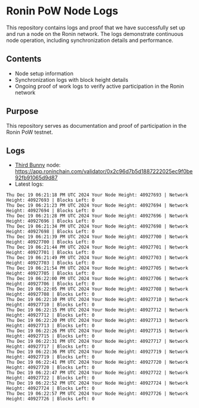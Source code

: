 # Ronin PoW Node Logs

This repository contains logs and proof that we have successfully set up and run a node on the Ronin network. The logs demonstrate continuous node operation, including synchronization details and performance.

## Contents

- Node setup information
- Synchronization logs with block height details
- Ongoing proof of work logs to verify active participation in the Ronin network

## Purpose

This repository serves as documentation and proof of participation in the Ronin PoW testnet.

## Logs

- [Third Bunny](https://thirdbunny.xyz/) node: https://app.roninchain.com/validator/0x2c96d7b5d1887222025ec9f0be92fb91065d9d87
- Latest logs:
```
Thu Dec 19 06:21:18 PM UTC 2024 Your Node Height: 40927693 | Network Height: 40927693 | Blocks Left: 0
Thu Dec 19 06:21:23 PM UTC 2024 Your Node Height: 40927694 | Network Height: 40927694 | Blocks Left: 0
Thu Dec 19 06:21:28 PM UTC 2024 Your Node Height: 40927696 | Network Height: 40927696 | Blocks Left: 0
Thu Dec 19 06:21:34 PM UTC 2024 Your Node Height: 40927698 | Network Height: 40927698 | Blocks Left: 0
Thu Dec 19 06:21:39 PM UTC 2024 Your Node Height: 40927700 | Network Height: 40927700 | Blocks Left: 0
Thu Dec 19 06:21:44 PM UTC 2024 Your Node Height: 40927701 | Network Height: 40927701 | Blocks Left: 0
Thu Dec 19 06:21:49 PM UTC 2024 Your Node Height: 40927703 | Network Height: 40927703 | Blocks Left: 0
Thu Dec 19 06:21:54 PM UTC 2024 Your Node Height: 40927705 | Network Height: 40927705 | Blocks Left: 0
Thu Dec 19 06:22:00 PM UTC 2024 Your Node Height: 40927706 | Network Height: 40927706 | Blocks Left: 0
Thu Dec 19 06:22:05 PM UTC 2024 Your Node Height: 40927708 | Network Height: 40927708 | Blocks Left: 0
Thu Dec 19 06:22:10 PM UTC 2024 Your Node Height: 40927710 | Network Height: 40927710 | Blocks Left: 0
Thu Dec 19 06:22:15 PM UTC 2024 Your Node Height: 40927712 | Network Height: 40927712 | Blocks Left: 0
Thu Dec 19 06:22:20 PM UTC 2024 Your Node Height: 40927713 | Network Height: 40927713 | Blocks Left: 0
Thu Dec 19 06:22:26 PM UTC 2024 Your Node Height: 40927715 | Network Height: 40927715 | Blocks Left: 0
Thu Dec 19 06:22:31 PM UTC 2024 Your Node Height: 40927717 | Network Height: 40927717 | Blocks Left: 0
Thu Dec 19 06:22:36 PM UTC 2024 Your Node Height: 40927719 | Network Height: 40927719 | Blocks Left: 0
Thu Dec 19 06:22:41 PM UTC 2024 Your Node Height: 40927720 | Network Height: 40927720 | Blocks Left: 0
Thu Dec 19 06:22:47 PM UTC 2024 Your Node Height: 40927722 | Network Height: 40927722 | Blocks Left: 0
Thu Dec 19 06:22:52 PM UTC 2024 Your Node Height: 40927724 | Network Height: 40927724 | Blocks Left: 0
Thu Dec 19 06:22:57 PM UTC 2024 Your Node Height: 40927726 | Network Height: 40927726 | Blocks Left: 0
```
